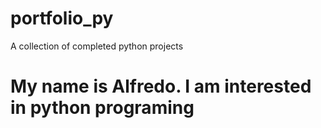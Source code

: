 # portfolio_py
A collection of completed python projects
# My name is Alfredo. I am interested in python programing
